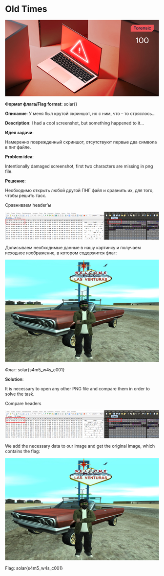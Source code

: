 # Old Times

![alt text](Forensic.jpg)

**Формат флага/Flag format**: solar{}

**Описание**: У меня был крутой скриншот, но с ним, что – то стряслось...

**Description**: I had a cool screenshot, but something happened to it...

**Идея задачи**:

Намеренно поврежденный скриншот, отсутствуют первые два символа в пнг файле.

**Problem idea**:

Intentionally damaged screenshot, first two characters are missing in png file.

**Решение**:

Необходимо открыть любой другой ПНГ файл и сравнить их, для того, чтобы решить таск.

Сравниваем header'ы

![alt text](image.png)

Дописываем необходимые данные в нашу картинку и получаем исходное изображение, в котором содержится флаг:

![alt text](image-1.png)

Флаг: solar{s4m5_w4s_c001}

**Solution**:

It is necessary to open any other PNG file and compare them in order to solve the task.

Compare headers

![alt text](image.png)

We add the necessary data to our image and get the original image, which contains the flag:

![alt text](image-1.png)

Flag: solar{s4m5_w4s_c001}